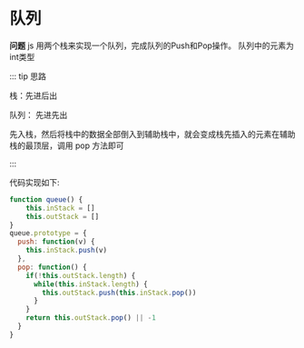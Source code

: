 # 队列

**问题**  js 用两个栈来实现一个队列，完成队列的Push和Pop操作。 队列中的元素为int类型

::: tip 思路

栈：先进后出

队列： 先进先出

先入栈，然后将栈中的数据全部倒入到辅助栈中，就会变成栈先插入的元素在辅助栈的最顶层，调用 pop 方法即可

:::

代码实现如下:

```js
function queue() {
    this.inStack = []
    this.outStack = []
}
queue.prototype = {
  push: function(v) {
    this.inStack.push(v)
  },
  pop: function() {
    if(!this.outStack.length) {
      while(this.inStack.length) {
        this.outStack.push(this.inStack.pop())
      }
    }
    return this.outStack.pop() || -1
  }
}
```
